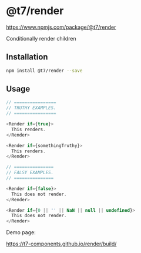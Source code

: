 # @t7/render
https://www.npmjs.com/package/@t7/render

Conditionally render children

## Installation
```sh
npm install @t7/render --save
```

## Usage
```js
// ================
// TRUTHY EXAMPLES.
// ================

<Render if={true}>
  This renders.
</Render>

<Render if={somethingTruthy}>
  This renders.
</Render>

// ===============
// FALSY EXAMPLES.
// ===============

<Render if={false}>
  This does not render.
</Render>

<Render if={0 || '' || NaN || null || undefined}>
  This does not render.
</Render>
```

Demo page:

https://t7-components.github.io/render/build/
